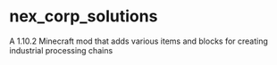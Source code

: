# nex_corp_solutions
A 1.10.2 Minecraft mod that adds various items and blocks for creating industrial processing chains
